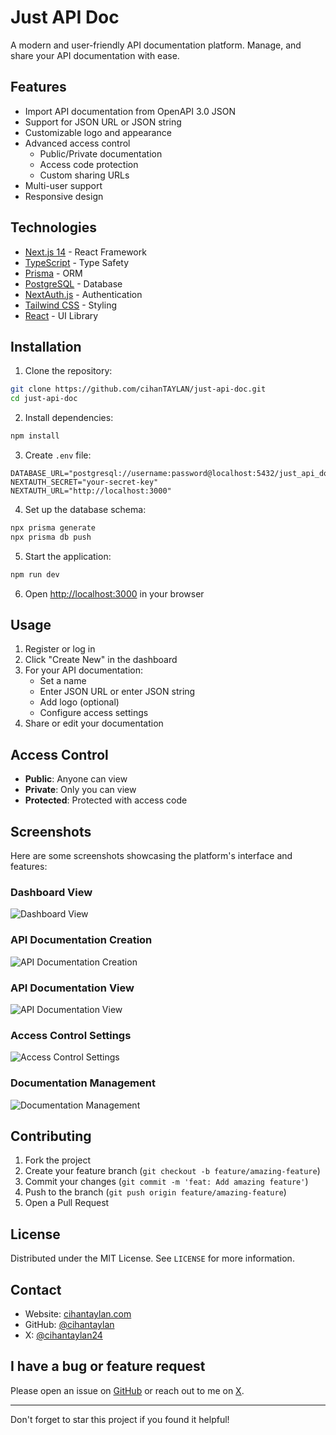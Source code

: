 # Just API Doc

A modern and user-friendly API documentation platform. Manage, and share your API documentation with ease.

## Features

- Import API documentation from OpenAPI 3.0 JSON
- Support for JSON URL or JSON string
- Customizable logo and appearance
- Advanced access control
  - Public/Private documentation
  - Access code protection
  - Custom sharing URLs
- Multi-user support
- Responsive design

## Technologies

- [Next.js 14](https://nextjs.org/) - React Framework
- [TypeScript](https://www.typescriptlang.org/) - Type Safety
- [Prisma](https://www.prisma.io/) - ORM
- [PostgreSQL](https://www.postgresql.org/) - Database
- [NextAuth.js](https://next-auth.js.org/) - Authentication
- [Tailwind CSS](https://tailwindcss.com/) - Styling
- [React](https://reactjs.org/) - UI Library

## Installation

1. Clone the repository:

```bash
git clone https://github.com/cihanTAYLAN/just-api-doc.git
cd just-api-doc
```

2. Install dependencies:

```bash
npm install
```

3. Create `.env` file:

```env
DATABASE_URL="postgresql://username:password@localhost:5432/just_api_doc"
NEXTAUTH_SECRET="your-secret-key"
NEXTAUTH_URL="http://localhost:3000"
```

4. Set up the database schema:

```bash
npx prisma generate
npx prisma db push
```

5. Start the application:

```bash
npm run dev
```

6. Open [http://localhost:3000](http://localhost:3000) in your browser

## Usage

1. Register or log in
2. Click "Create New" in the dashboard
3. For your API documentation:
   - Set a name
   - Enter JSON URL or enter JSON string
   - Add logo (optional)
   - Configure access settings
4. Share or edit your documentation

## Access Control

- **Public**: Anyone can view
- **Private**: Only you can view
- **Protected**: Protected with access code

## Screenshots

Here are some screenshots showcasing the platform's interface and features:

### Dashboard View
<img src="https://raw.githubusercontent.com/cihanTAYLAN/just-api-doc/main/screen-images/Screenshot%202025-01-18%20at%2012.54.48%20AM.png" alt="Dashboard View" />

### API Documentation Creation
<img src="https://raw.githubusercontent.com/cihanTAYLAN/just-api-doc/main/screen-images/Screenshot%202025-01-18%20at%2012.55.06%20AM.png" alt="API Documentation Creation" />

### API Documentation View
<img src="https://raw.githubusercontent.com/cihanTAYLAN/just-api-doc/main/screen-images/Screenshot%202025-01-18%20at%2012.55.16%20AM.png" alt="API Documentation View" />

### Access Control Settings
<img src="https://raw.githubusercontent.com/cihanTAYLAN/just-api-doc/main/screen-images/Screenshot%202025-01-18%20at%2012.55.39%20AM.png" alt="Access Control Settings" />

### Documentation Management
<img src="https://raw.githubusercontent.com/cihanTAYLAN/just-api-doc/main/screen-images/Screenshot%202025-01-18%20at%2012.57.47%20AM.png" alt="Documentation Management" />

## Contributing

1. Fork the project
2. Create your feature branch (`git checkout -b feature/amazing-feature`)
3. Commit your changes (`git commit -m 'feat: Add amazing feature'`)
4. Push to the branch (`git push origin feature/amazing-feature`)
5. Open a Pull Request

## License

Distributed under the MIT License. See `LICENSE` for more information.

## Contact

- Website: [cihantaylan.com](https://cihantaylan.com)
- GitHub: [@cihantaylan](https://github.com/cihantaylan)
- X: [@cihantaylan24](https://x.com/cihantaylan24)

## I have a bug or feature request

Please open an issue on [GitHub](https://github.com/cihanTAYLAN/just-api-doc/issues) or reach out to me on [X](https://x.com/cihantaylan24).

---

Don't forget to star this project if you found it helpful!
